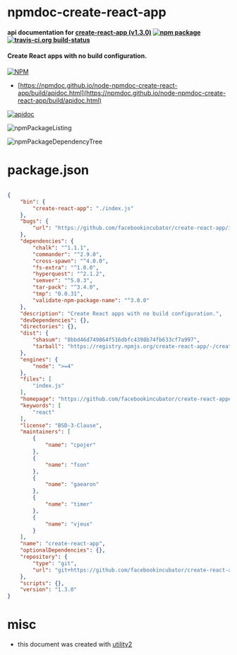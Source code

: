 # npmdoc-create-react-app

#### api documentation for  [create-react-app (v1.3.0)](https://github.com/facebookincubator/create-react-app#readme)  [![npm package](https://img.shields.io/npm/v/npmdoc-create-react-app.svg?style=flat-square)](https://www.npmjs.org/package/npmdoc-create-react-app) [![travis-ci.org build-status](https://api.travis-ci.org/npmdoc/node-npmdoc-create-react-app.svg)](https://travis-ci.org/npmdoc/node-npmdoc-create-react-app)

#### Create React apps with no build configuration.

[![NPM](https://nodei.co/npm/create-react-app.png?downloads=true&downloadRank=true&stars=true)](https://www.npmjs.com/package/create-react-app)

- [https://npmdoc.github.io/node-npmdoc-create-react-app/build/apidoc.html](https://npmdoc.github.io/node-npmdoc-create-react-app/build/apidoc.html)

[![apidoc](https://npmdoc.github.io/node-npmdoc-create-react-app/build/screenCapture.buildCi.browser.%252Ftmp%252Fbuild%252Fapidoc.html.png)](https://npmdoc.github.io/node-npmdoc-create-react-app/build/apidoc.html)

![npmPackageListing](https://npmdoc.github.io/node-npmdoc-create-react-app/build/screenCapture.npmPackageListing.svg)

![npmPackageDependencyTree](https://npmdoc.github.io/node-npmdoc-create-react-app/build/screenCapture.npmPackageDependencyTree.svg)



# package.json

```json

{
    "bin": {
        "create-react-app": "./index.js"
    },
    "bugs": {
        "url": "https://github.com/facebookincubator/create-react-app/issues"
    },
    "dependencies": {
        "chalk": "^1.1.1",
        "commander": "^2.9.0",
        "cross-spawn": "^4.0.0",
        "fs-extra": "^1.0.0",
        "hyperquest": "^2.1.2",
        "semver": "^5.0.3",
        "tar-pack": "^3.4.0",
        "tmp": "0.0.31",
        "validate-npm-package-name": "^3.0.0"
    },
    "description": "Create React apps with no build configuration.",
    "devDependencies": {},
    "directories": {},
    "dist": {
        "shasum": "8bbd46d749864f516dbfc4398b74fb633cf7a997",
        "tarball": "https://registry.npmjs.org/create-react-app/-/create-react-app-1.3.0.tgz"
    },
    "engines": {
        "node": ">=4"
    },
    "files": [
        "index.js"
    ],
    "homepage": "https://github.com/facebookincubator/create-react-app#readme",
    "keywords": [
        "react"
    ],
    "license": "BSD-3-Clause",
    "maintainers": [
        {
            "name": "cpojer"
        },
        {
            "name": "fson"
        },
        {
            "name": "gaearon"
        },
        {
            "name": "timer"
        },
        {
            "name": "vjeux"
        }
    ],
    "name": "create-react-app",
    "optionalDependencies": {},
    "repository": {
        "type": "git",
        "url": "git+https://github.com/facebookincubator/create-react-app.git"
    },
    "scripts": {},
    "version": "1.3.0"
}
```



# misc
- this document was created with [utility2](https://github.com/kaizhu256/node-utility2)
